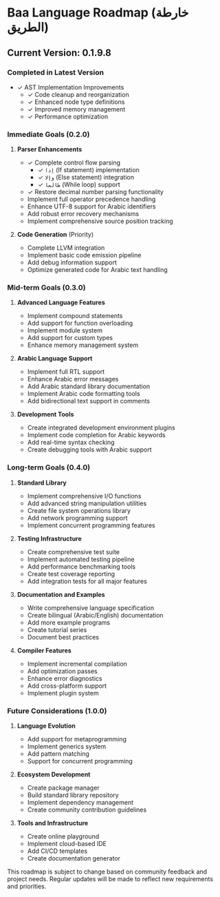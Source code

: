 # Baa Language Roadmap (خارطة الطريق)

## Current Version: 0.1.9.8

### Completed in Latest Version
- ✓ AST Implementation Improvements
  - ✓ Code cleanup and reorganization
  - ✓ Enhanced node type definitions
  - ✓ Improved memory management
  - ✓ Performance optimization

### Immediate Goals (0.2.0)

1. **Parser Enhancements**
   - ✓ Complete control flow parsing
     - ✓ `إذا` (If statement) implementation
     - ✓ `وإلا` (Else statement) integration
     - ✓ `طالما` (While loop) support
   - ✓ Restore decimal number parsing functionality
   - Implement full operator precedence handling
   - Enhance UTF-8 support for Arabic identifiers
   - Add robust error recovery mechanisms
   - Implement comprehensive source position tracking

2. **Code Generation** (Priority)
   - Complete LLVM integration
   - Implement basic code emission pipeline
   - Add debug information support
   - Optimize generated code for Arabic text handling

### Mid-term Goals (0.3.0)

1. **Advanced Language Features**
   - Implement compound statements
   - Add support for function overloading
   - Implement module system
   - Add support for custom types
   - Enhance memory management system

2. **Arabic Language Support**
   - Implement full RTL support
   - Enhance Arabic error messages
   - Add Arabic standard library documentation
   - Implement Arabic code formatting tools
   - Add bidirectional text support in comments

3. **Development Tools**
   - Create integrated development environment plugins
   - Implement code completion for Arabic keywords
   - Add real-time syntax checking
   - Create debugging tools with Arabic support

### Long-term Goals (0.4.0)

1. **Standard Library**
   - Implement comprehensive I/O functions
   - Add advanced string manipulation utilities
   - Create file system operations library
   - Add network programming support
   - Implement concurrent programming features

2. **Testing Infrastructure**
   - Create comprehensive test suite
   - Implement automated testing pipeline
   - Add performance benchmarking tools
   - Create test coverage reporting
   - Add integration tests for all major features

3. **Documentation and Examples**
   - Write comprehensive language specification
   - Create bilingual (Arabic/English) documentation
   - Add more example programs
   - Create tutorial series
   - Document best practices

4. **Compiler Features**
   - Implement incremental compilation
   - Add optimization passes
   - Enhance error diagnostics
   - Add cross-platform support
   - Implement plugin system

### Future Considerations (1.0.0)

1. **Language Evolution**
   - Add support for metaprogramming
   - Implement generics system
   - Add pattern matching
   - Support for concurrent programming

2. **Ecosystem Development**
   - Create package manager
   - Build standard library repository
   - Implement dependency management
   - Create community contribution guidelines

3. **Tools and Infrastructure**
   - Create online playground
   - Implement cloud-based IDE
   - Add CI/CD templates
   - Create documentation generator

This roadmap is subject to change based on community feedback and project needs. Regular updates will be made to reflect new requirements and priorities.